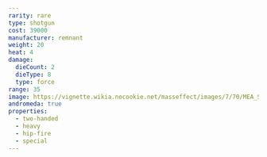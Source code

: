 ```yaml
---
rarity: rare
type: shotgun
cost: 39000
manufacturer: remnant
weight: 20
heat: 4
damage:
  dieCount: 2
  dieType: 8
  type: force
range: 35
image: https://vignette.wikia.nocookie.net/masseffect/images/7/70/MEA_Scattershot_MP.png/revision/latest?cb=20180607232101
andromeda: true
properties:
  - two-handed
  - heavy
  - hip-fire
  - special
---
```

